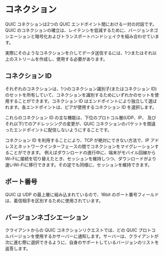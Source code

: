 # コネクション

QUIC コネクションは2つの QUIC エンドポイント間における一対の対話です。QUIC のコネクションの確立は、レイテンシを低減するために、バージョンネゴシエーションと暗号化およびトランスポートハンドシェイクを組み合わせています。

実際にそのようなコネクションを介してデータ送信するには、1つまたはそれ以上のストリームを作成し、使用する必要があります。

## コネクション ID

それぞれのコネクションは、1つのコネクション識別子(またはコネクション ID)のセットを所有していて、コネクションを識別するためにいずれかのセットを使用することができます。コネクション ID はエンドポイントにより独立して選ばれます。各エンドポイントは、ピアが使用するコネクション ID を選択します。

これらのコネクション ID の主な機能は、下位のプロトコル層(UDP、IP、 及びそれ以下)でのアドレッシングの変更が、QUIC コネクションのパケットを間違ったエンドポイントに配信しないようにすることです。

コネクション ID を利用することにより、TCP が絶対にできない方法で、IP アドレスとネットワークインターフェースの間でコネクションをマイグレーションすることができます。 例えばダウンロードの進行中に、端末がモバイル回線からWi-Fiに接続を切り替えたとき、セッションを維持しつつ、ダウンロードがより速いWi-Fiに移行できます。その逆でも同様に、セッションを維持できます。

## ポート番号

QUIC は UDP の最上層に組み込まれているので、16bit のポート番号フィールドは、着信相手を区別するために使用されています。

## バージョンネゴシエーション

クライアントからの QUIC コネクションリクエストでは、どの QUIC プロトコルバージョンを使用するかサーバーに通知します。サーバーは、クライアントが次に進む際に選択できるように、自身のサポートしているバージョンのリストを返答します。
